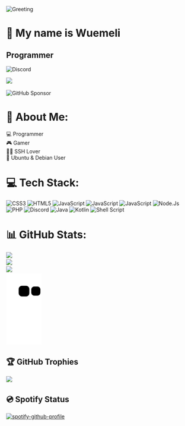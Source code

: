 ![Greeting](https://rishavanand.github.io/static/images/greetings.gif)

👋 My name is Wuemeli
========================================
Programmer
----------------------------
![Discord](https://camo.githubusercontent.com/9317fb7da140603e6e6fb28135b4b2cc00898f3d29b37cb87bd636a8947afb06/68747470733a2f2f646362616467652e76657263656c2e6170702f6170692f736869656c642f373034393138373733303335313731393331)
<p align="left"> <img src="https://komarev.com/ghpvc/?username=Wuemeli"/> </p> 

![GitHub Sponsor](https://img.shields.io/github/sponsors/Wuemeli?label=Sponsor&logo=GitHub)

# 💫 About Me:
💻 Programmer <br>🎮 Gamer<br>🕵️‍♂️ SSH Lover<br>🐧 Ubuntu & Debian User<br>

# 💻 Tech Stack:
![CSS3](https://img.shields.io/badge/css3-%231572B6.svg?style=for-the-badge&logo=css3&logoColor=white) 
![HTML5](https://img.shields.io/badge/html5-%23E34F26.svg?style=for-the-badge&logo=html5&logoColor=white)
![JavaScript](https://img.shields.io/badge/javascript-%23323330.svg?style=for-the-badge&logo=javascript&logoColor=%23F7DF1E)
![JavaScript](https://img.shields.io/badge/mysql-%2300f.svg?style=for-the-badge&logo=mysql&logoColor=white)
![JavaScript](https://img.shields.io/badge/nginx-%23009639.svg?style=for-the-badge&logo=nginx&logoColor=white)
![Node.Js](https://img.shields.io/badge/node.js-%2343853d.svg?logo=node.js&logoColor=white&style=for-the-badge)
![PHP](https://img.shields.io/badge/php-%23777bb4.svg?logo=php&logoColor=white&style=for-the-badge)
![Discord](https://img.shields.io/badge/Discord-7289DA?style=for-the-badge&logo=discord&logoColor=white)
![Java](https://img.shields.io/badge/java-%23ED8B00.svg?style=for-the-badge&logo=java&logoColor=white)
![Kotlin](https://img.shields.io/badge/kotlin-%237F52FF.svg?style=for-the-badge&logo=kotlin&logoColor=white)
![Shell Script](https://img.shields.io/badge/shell_script-%23121011.svg?style=for-the-badge&logo=gnu-bash&logoColor=white)
# 📊 GitHub Stats:
![](https://github-readme-stats.vercel.app/api?username=Wuemeli&theme=dracula&hide_border=false&include_all_commits=true&count_private=true)<br/>
![](https://github-readme-streak-stats.herokuapp.com/?user=Wuemeli&theme=dracula&hide_border=false)<br/>
![](https://github-readme-stats.vercel.app/api/top-langs/?username=Wuemeli&theme=dracula&hide_border=false&include_all_commits=true&count_private=true&layout=compact)<br/>
![Wuemeli Snake gif](https://github.com/Wuemeli/Wuemeli/blob/output/github-contribution-grid-snake.svg)



## 🏆 GitHub Trophies
![](https://github-profile-trophy.vercel.app/?username=Wuemeli&theme=radical&no-frame=false&no-bg=true&margin-w=4)

## 💿 Spotify Status
[![spotify-github-profile](https://spotify-github-profile.vercel.app/api/view?uid=d1ytrh3gx9xa7mzw79h2mbeqi&cover_image=true&theme=default&show_offline=false&background_color=121212)](https://github.com/kittinan/spotify-github-profile)
